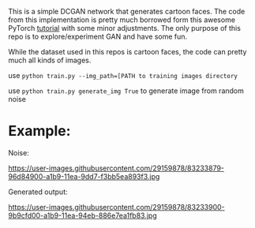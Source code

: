 This is a simple DCGAN network that generates cartoon faces. The code from this implementation is pretty much borrowed form this awesome PyTorch [tutorial](https://pytorch.org/tutorials/beginner/dcgan_faces_tutorial.html) with some minor adjustments. The only purpose of this repo is to explore/experiment GAN and have some fun. 

While the dataset used in this repos is cartoon faces, the code can pretty much all kinds of images.

use `python train.py --img_path=[PATH to training images directory`

use `python train.py generate_img True` to generate image from random noise 

# Example:

Noise:

https://user-images.githubusercontent.com/29159878/83233879-96d84900-a1b9-11ea-9dd7-f3bb5ea893f3.jpg

Generated output:

https://user-images.githubusercontent.com/29159878/83233900-9b9cfd00-a1b9-11ea-94eb-886e7ea1fb83.jpg